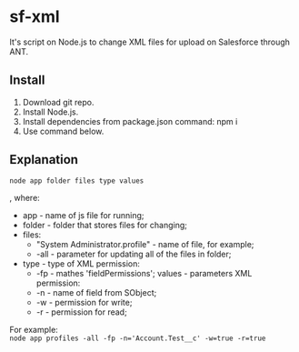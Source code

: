 # sf-xml

It's script on Node.js to change XML files for upload on Salesforce through ANT.

## Install

1. Download git repo.
2. Install Node.js.
3. Install dependencies from package.json command:
    npm i
4. Use command below.

## Explanation

`node app folder files type values`

, where:
* app - name of js file for running;
* folder - folder that stores files for changing;
* files:<br/>
    * "System Administrator.profile" - name of file, for example;
    * -all - parameter for updating all of the files in folder;
* type - type of XML permission:
    * -fp - mathes 'fieldPermissions';
values - parameters XML permission:
    * -n - name of field from SObject;
    * -w - permission for write;
    * -r - permission for read;
    
For example:  
`node app profiles -all -fp -n='Account.Test__c' -w=true -r=true`

